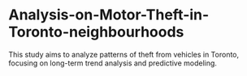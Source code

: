 # Analysis-on-Motor-Theft-in-Toronto-neighbourhoods
This study aims to analyze patterns of theft from vehicles in Toronto, focusing on long-term trend analysis and predictive modeling.
